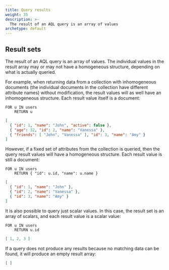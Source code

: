 ```yaml
---
title: Query results
weight: 35
description: >-
  The result of an AQL query is an array of values
archetype: default
---
```

## Result sets

The result of an AQL query is an array of values. The individual values in the
result array may or may not have a homogeneous structure, depending on what is
actually queried.

For example, when returning data from a collection with inhomogeneous documents
(the individual documents in the collection have different attribute names)
without modification, the result values will as well have an inhomogeneous
structure. Each result value itself is a document:

```aql
FOR u IN users
    RETURN u
```

```json
[
  { "id": 1, "name": "John", "active": false },
  { "age": 32, "id": 2, "name": "Vanessa" },
  { "friends": [ "John", "Vanessa" ], "id": 3, "name": "Amy" }
]
```

However, if a fixed set of attributes from the collection is queried, then the 
query result values will have a homogeneous structure. Each result value is
still a document:

```aql
FOR u IN users
    RETURN { "id": u.id, "name": u.name }
```

```json
[
  { "id": 1, "name": "John" },
  { "id": 2, "name": "Vanessa" },
  { "id": 3, "name": "Amy" }
]
```

It is also possible to query just scalar values. In this case, the result set
is an array of scalars, and each result value is a scalar value:

```aql
FOR u IN users
    RETURN u.id
```

```json
[ 1, 2, 3 ]
```

If a query does not produce any results because no matching data can be
found, it will produce an empty result array:

```json
[ ]
```
